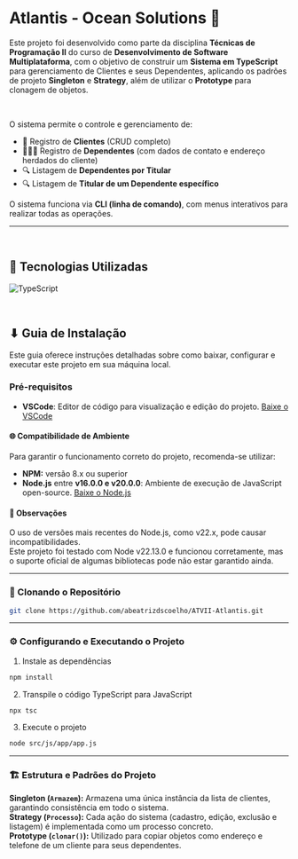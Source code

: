 # Atlantis - Ocean Solutions 🌊

Este projeto foi desenvolvido como parte da disciplina **Técnicas de Programação II** do curso de **Desenvolvimento de Software Multiplataforma**, com o objetivo de construir um **Sistema em TypeScript** para gerenciamento de Clientes e seus Dependentes, aplicando os padrões de projeto **Singleton** e **Strategy**, além de utilizar o **Prototype** para clonagem de objetos.

<br>

O sistema permite o controle e gerenciamento de:

- 📇 Registro de **Clientes** (CRUD completo)
- 👨‍👩‍👧 Registro de **Dependentes** (com dados de contato e endereço herdados do cliente)
- 🔍 Listagem de **Dependentes por Titular**
- 🔍 Listagem de **Titular de um Dependente específico**

O sistema funciona via **CLI (linha de comando)**, com menus interativos para realizar todas as operações.

---

<br>

## 🔧 Tecnologias Utilizadas

![TypeScript](https://img.shields.io/badge/typescript-%23007ACC.svg?style=for-the-badge&logo=typescript&logoColor=white)

<br>

## ⬇ Guia de Instalação

Este guia oferece instruções detalhadas sobre como baixar, configurar e executar este projeto em sua máquina local.

### Pré-requisitos

- **VSCode**: Editor de código para visualização e edição do projeto. [Baixe o VSCode](https://code.visualstudio.com/download)

#### 🌐 Compatibilidade de Ambiente

Para garantir o funcionamento correto do projeto, recomenda-se utilizar:

- **NPM:** versão 8.x ou superior  
- **Node.js** entre **v16.0.0 e v20.0.0**: Ambiente de execução de JavaScript open-source. [Baixe o Node.js](https://nodejs.org/en/download)

#### 📌 Observações
O uso de versões mais recentes do Node.js, como v22.x, pode causar incompatibilidades.  
Este projeto foi testado com Node v22.13.0 e funcionou corretamente, mas o suporte oficial de algumas bibliotecas pode não estar garantido ainda.

---

### 🔁 Clonando o Repositório

```bash
git clone https://github.com/abeatrizdscoelho/ATVII-Atlantis.git
  ```

---

### ⚙️ Configurando e Executando o Projeto

1. Instale as dependências

```bash
npm install
```

2. Transpile o código TypeScript para JavaScript

```bash
npx tsc
```

3. Execute o projeto

```bash
node src/js/app/app.js
```

--- 

### 🏗 Estrutura e Padrões do Projeto

**Singleton (```Armazem```):** Armazena uma única instância da lista de clientes, garantindo consistência em todo o sistema. <br>
**Strategy (```Processo```):** Cada ação do sistema (cadastro, edição, exclusão e listagem) é implementada como um processo concreto. <br>
**Prototype (```clonar()```):** Utilizado para copiar objetos como endereço e telefone de um cliente para seus dependentes.
